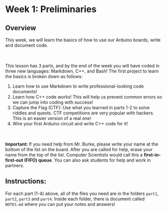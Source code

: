 # Week 1: Preliminaries

## Overview
This week, we will learn the basics of how to use our Arduino boards, write and document code. 

<br><br>
This lesson has 3 parts, and by the end of the week you will have coded in three new languages: Markdown, C++, and Bash! The first project to learn the basics is broken down as follows:
<ol>
  <li>Learn how to use Markdown to write professional-looking code documents!</li>
  <li>Learn how C++ code works! This will help us prevent common errors so we can jump into coding with success!</li>
  <li>Capture the Flag (CTF): Use what you learned in parts 1-2 to solve riddles and quests. CTF competitions are very popular with hackers. This is an easier version of a real one!</li>
  <li>Wire your first Arduino circuit and write C++ code for it!</li>
</ol>

<br><br><b>Important: </b> If you need help from Mr. Burke, please write your name at the bottom of the list on the board. After you are called for help, erase your name from the top of the list. Computer Scientists would call this a <b>first-in-first-out (FIFO) queue</b>. You can also ask students for help and work in partners.

## Instructions: 
For each part (1-4) above, all of the files you need are in the folders <code>part1</code>, <code>part2</code>, <code>part3</code> and <code>part4</code>. Inside each folder, there is document called <code>NOTES.md</code> where you can put your notes and answers!
